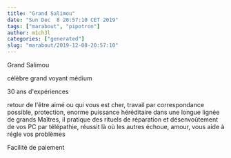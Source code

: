 ```yaml
---
title: "Grand Salimou"
date: "Sun Dec  8 20:57:10 CET 2019"
tags: ["marabout", "pipotron"]
author: m1ch3l
categories: ["generated"]
slug: "marabout/2019-12-08-20:57:10"
---
```


Grand Salimou

célèbre grand voyant médium

30 ans d'expériences

retour de l'être aimé ou qui vous est cher, travail par correspondance possible, protection, enorme puissance héréditaire dans une longue lignée de grands Maîtres, il pratique des rituels de réparation et désenvoûtement de vos PC par télépathie, réussit là où les autres échoue, amour, vous aide à régle vos problèmes

Facilité de paiement
